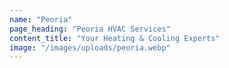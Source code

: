 ```yaml
---
name: "Peoria"
page_heading: "Peoria HVAC Services"
content_title: "Your Heating & Cooling Experts"
image: "/images/uploads/peoria.webp"
---
```

